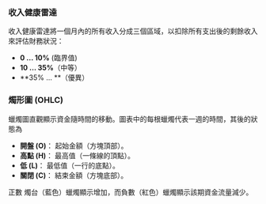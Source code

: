 ### 收入健康雷達

收入健康雷達將一個月內的所有收入分成三個區域，以扣除所有支出後的剩餘收入來評估財務狀況：

- **0 ... 10%** (臨界值)
- **10 ... 35%**（中等）
- **35% ... **（優異）

### 燭形圖 (OHLC)

蠟燭圖直觀顯示資金隨時間的移動。圖表中的每根蠟燭代表一週的時間，其後的狀態為
- **開盤 (O)**： 起始金額（方塊頂部）。
- **高點 (H)**： 最高值（一條線的頂點）。
- **低 (L)**： 最低值（一行的底點）。
- **關閉 (C)**： 結束金額（方塊底部）。

正數 燭台（藍色）蠟燭顯示增加，而負數（紅色）蠟燭顯示該期資金流量減少。
